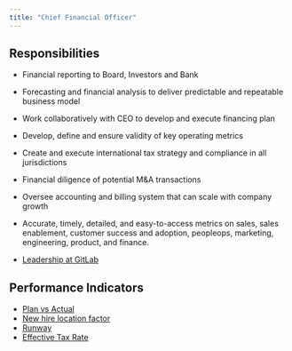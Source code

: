 ```yaml
---
title: "Chief Financial Officer"
---
```


## Responsibilities

- Financial reporting to Board, Investors and Bank
- Forecasting and financial analysis to deliver predictable and repeatable business model
- Work collaboratively with CEO to develop and execute financing plan
- Develop, define and ensure validity of key operating metrics
- Create and execute international tax strategy and compliance in all jurisdictions
- Financial diligence of potential M&A transactions
- Oversee accounting and billing system that can scale with company growth
- Accurate, timely, detailed, and easy-to-access metrics on sales, sales enablement, customer success and adoption, peopleops, marketing, engineering, product, and finance.

- [Leadership at GitLab](/handbook/company/structure/#e-group)

## Performance Indicators

- [Plan vs Actual](/handbook/finance/financial-planning-and-analysis/#plan-vs-actual)
- [New hire location factor](/#new-hire-location-factor)
- [Runway](/handbook/finance/accounting/#cash-burn-average-cash-burn-and-runway)
- [Effective Tax Rate](/handbook/tax/performance-indicators/#effective-tax-rate-etr)
